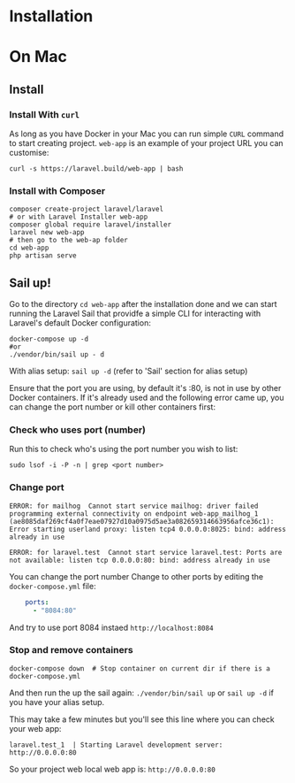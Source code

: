 # Installation

# On Mac

## Install

### Install With `curl`
As long as you have Docker in your Mac you can run simple `CURL` command to start creating project. `web-app` is an example of your project URL you can customise:
```terminal
curl -s https://laravel.build/web-app | bash
```
### Install with Composer

```terminal
composer create-project laravel/laravel 
# or with Laravel Installer web-app
composer global require laravel/installer
laravel new web-app
# then go to the web-ap folder
cd web-app
php artisan serve
```

## Sail up!
Go to the directory `cd web-app` after the installation done and we can start running the Laravel Sail that providfe a simple CLI for interacting with Laravel's default Docker configuration:

```terminal
docker-compose up -d
#or
./vendor/bin/sail up - d
```

With alias setup: `sail up -d` (refer to 'Sail' section for alias setup)


Ensure that the port you are using, by default it's :80, is not in use by other Docker containers. If it's already used and the following error came up, you can change the port number or kill other containers first:

### Check who uses port (number)
Run this to check who's using the port number you wish to list:

```terminal
sudo lsof -i -P -n | grep <port number> 
```

### Change port
```terminal
ERROR: for mailhog  Cannot start service mailhog: driver failed programming external connectivity on endpoint web-app_mailhog_1 (ae8085daf269cf4a0f7eae07927d10a0975d5ae3a082659314663956afce36c1): Error starting userland proxy: listen tcp4 0.0.0.0:8025: bind: address already in use

ERROR: for laravel.test  Cannot start service laravel.test: Ports are not available: listen tcp 0.0.0.0:80: bind: address already in use
```
You can change the port number
Change to other ports by editing the `docker-compose.yml` file:
```yml
    ports:
      - "8084:80"
```
And try to use port 8084 instaed `http://localhost:8084`

### Stop and remove containers

```terminal
docker-compose down  # Stop container on current dir if there is a docker-compose.yml
```

And then run the up the sail again: `./vendor/bin/sail up` or `sail up -d` if you have your alias setup. 

This may take a few minutes but you'll see this line where you can check your web app:
```terminal
laravel.test_1  | Starting Laravel development server: http://0.0.0.0:80
```

So your project web local web app is: `http://0.0.0.0:80`
